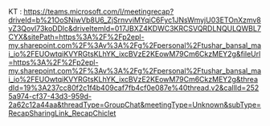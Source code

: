 KT : https://teams.microsoft.com/l/meetingrecap?driveId=b%21OoSNiwVb8U6_ZjSrnvviMYqiC6Fyc1JNsWmyjU03ETOnXzmv8vZ3Qovl73koDDlc&driveItemId=017JBXZ4KDWC3KRCSVQRDLNQULQWBL7CYX&sitePath=https%3A%2F%2Fp2epl-my.sharepoint.com%2F%3Av%3A%2Fg%2Fpersonal%2Ftushar_bansal_mai_io%2FEUOwtqiKVYRGtsKLhYK_ixcBVzE2KEowM79Cm6CkzMEY2g&fileUrl=https%3A%2F%2Fp2epl-my.sharepoint.com%2F%3Av%3A%2Fg%2Fpersonal%2Ftushar_bansal_mai_io%2FEUOwtqiKVYRGtsKLhYK_ixcBVzE2KEowM79Cm6CkzMEY2g&threadId=19%3A237cc80f2c1f4b409caf7fb4cf0e087e%40thread.v2&callId=2525a974-cf37-43d3-959d-2a62c12a44aa&threadType=GroupChat&meetingType=Unknown&subType=RecapSharingLink_RecapChiclet